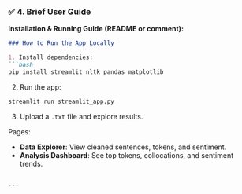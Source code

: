 ### ✅ 4. Brief User Guide

**Installation & Running Guide (README or comment):**

````markdown
### How to Run the App Locally

1. Install dependencies:
```bash
pip install streamlit nltk pandas matplotlib
````

2. Run the app:

```bash
streamlit run streamlit_app.py
```

3. Upload a `.txt` file and explore results.

Pages:

* **Data Explorer**: View cleaned sentences, tokens, and sentiment.
* **Analysis Dashboard**: See top tokens, collocations, and sentiment trends.

```

---
